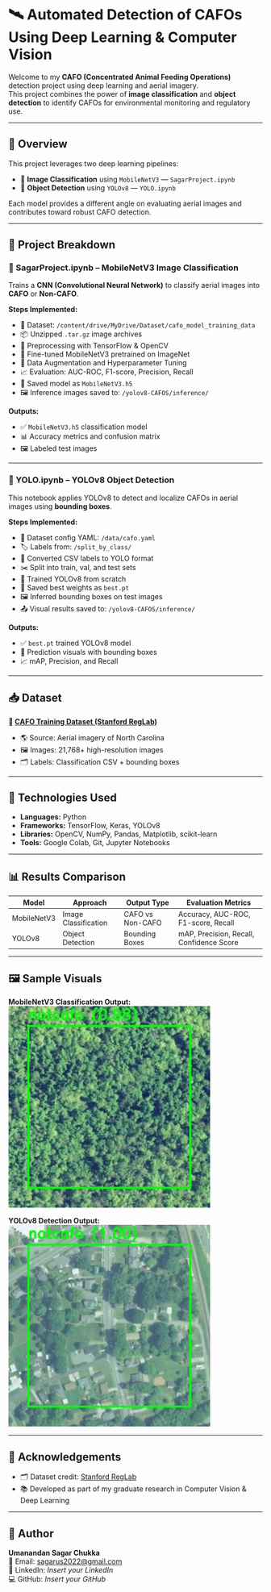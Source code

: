 # 🛰️ Automated Detection of CAFOs Using Deep Learning & Computer Vision

Welcome to my **CAFO (Concentrated Animal Feeding Operations)** detection project using deep learning and aerial imagery.  
This project combines the power of **image classification** and **object detection** to identify CAFOs for environmental monitoring and regulatory use.

---

## 📌 Overview

This project leverages two deep learning pipelines:

- 📘 **Image Classification** using `MobileNetV3` — `SagarProject.ipynb`
- 📗 **Object Detection** using `YOLOv8` — `YOLO.ipynb`

Each model provides a different angle on evaluating aerial images and contributes toward robust CAFO detection.

---

## 🧠 Project Breakdown

### 📘 SagarProject.ipynb – MobileNetV3 Image Classification

Trains a **CNN (Convolutional Neural Network)** to classify aerial images into **CAFO** or **Non-CAFO**.

**Steps Implemented:**

- 📂 Dataset: `/content/drive/MyDrive/Dataset/cafo_model_training_data`
- 📦 Unzipped `.tar.gz` image archives
- 🧹 Preprocessing with TensorFlow & OpenCV
- 🧠 Fine-tuned MobileNetV3 pretrained on ImageNet
- 🔁 Data Augmentation and Hyperparameter Tuning
- 📈 Evaluation: AUC-ROC, F1-score, Precision, Recall
- 💾 Saved model as `MobileNetV3.h5`
- 🖼️ Inference images saved to: `/yolov8-CAFOS/inference/`

**Outputs:**

- ✅ `MobileNetV3.h5` classification model
- 📊 Accuracy metrics and confusion matrix
- 🖼️ Labeled test images

---

### 📗 YOLO.ipynb – YOLOv8 Object Detection

This notebook applies YOLOv8 to detect and localize CAFOs in aerial images using **bounding boxes**.

**Steps Implemented:**

- 🔧 Dataset config YAML: `/data/cafo.yaml`
- 🏷️ Labels from: `/split_by_class/`
- 🔁 Converted CSV labels to YOLO format
- ✂️ Split into train, val, and test sets
- 🧠 Trained YOLOv8 from scratch
- 💾 Saved best weights as `best.pt`
- 🖼️ Inferred bounding boxes on test images
- 📤 Visual results saved to: `/yolov8-CAFOS/inference/`

**Outputs:**

- ✅ `best.pt` trained YOLOv8 model
- 📸 Prediction visuals with bounding boxes
- 📈 mAP, Precision, and Recall

---

## 📥 Dataset

**📌 [CAFO Training Dataset (Stanford RegLab)](https://reglab.stanford.edu/data/cafo-training-dataset/)**

- 🌎 Source: Aerial imagery of North Carolina
- 🖼️ Images: 21,768+ high-resolution images
- 🗂️ Labels: Classification CSV + bounding boxes

---

## 🧰 Technologies Used

- **Languages:** Python  
- **Frameworks:** TensorFlow, Keras, YOLOv8  
- **Libraries:** OpenCV, NumPy, Pandas, Matplotlib, scikit-learn  
- **Tools:** Google Colab, Git, Jupyter Notebooks  

---

## 📊 Results Comparison

| Model       | Approach             | Output Type      | Evaluation Metrics                       |
|-------------|----------------------|------------------|------------------------------------------|
| MobileNetV3 | Image Classification | CAFO vs Non-CAFO | Accuracy, AUC-ROC, F1-score, Recall      |
| YOLOv8      | Object Detection     | Bounding Boxes   | mAP, Precision, Recall, Confidence Score |

---

## 🖼️ Sample Visuals

**MobileNetV3 Classification Output:**  
<img src="https://github.com/cusagar/Project-Portfolio/blob/main/CAFO-Detection/north-carolina_avery_187_287_6_1_0_17_-331_13881.jpeg?raw=true" width="400" alt="MobileNetV3 Prediction">

**YOLOv8 Detection Output:**  
<img src="https://github.com/cusagar/Project-Portfolio/blob/main/CAFO-Detection/north-carolina_catawba_6427_287_6_1_0_17_-70_13765.jpeg?raw=true" width="400" alt="YOLOv8 Detection">

---

## 🙌 Acknowledgements

- 🗂️ Dataset credit: [Stanford RegLab](https://reglab.stanford.edu)
- 📚 Developed as part of my graduate research in Computer Vision & Deep Learning

---

## 👤 Author

**Umanandan Sagar Chukka**  
📧 Email: [sagarus2022@gmail.com](mailto:sagarus2022@gmail.com)  
🔗 LinkedIn: *Insert your LinkedIn*  
💻 GitHub: *Insert your GitHub*

